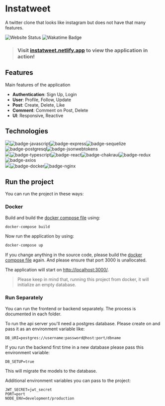 # Instatweet

A twitter clone that looks like instagram but does not have that many features.

![Website Status](https://img.shields.io/website?down_color=red&down_message=down&up_color=green&up_message=up&url=https%3A%2F%2Finstatweet.netlify.app%2F)
![Wakatime Badge](https://wakatime.com/badge/github/KhanShaheb34/Instatweet.svg)

> ### Visit [instatweet.netlify.app](https://instatweet.netlify.app/) to view the application in action!

## Features

Main features of the application

- **Authentication**: Sign Up, Login
- **User**: Profile, Follow, Update
- **Post**: Create, Delete, Like
- **Comment**: Comment on Post, Delete
- **UI**: Responsive, Reactive

## Technologies

<img src="https://img.shields.io/badge/Backend-3F3F3F?style=for-the-badge&logo=plex&logoColor=FFFFFF">![badge-javascript](https://img.shields.io/badge/javascript-211e1b?style=for-the-badge&logo=javascript&logoColor=22C4E1&labelColor=211e1b)![badge-express](https://img.shields.io/badge/expressJS-211e1b?style=for-the-badge&logo=express&logoColor=22C4E1&labelColor=211e1b)![badge-sequelize](https://img.shields.io/badge/sequelize-211e1b?style=for-the-badge&logo=sequelize&logoColor=22C4E1&labelColor=211e1b)![badge-postgresql](https://img.shields.io/badge/postgresql-211e1b?style=for-the-badge&logo=postgresql&logoColor=22C4E1&labelColor=211e1b)![badge-jsonwebtokens](https://img.shields.io/badge/JWT-211e1b?style=for-the-badge&logo=jsonwebtokens&logoColor=22C4E1&labelColor=211e1b)<br />
<img src="https://img.shields.io/badge/Frontend-3F3F3F?style=for-the-badge&logo=plex&logoColor=FFFFFF">![badge-typescript](https://img.shields.io/badge/typescript-211e1b?style=for-the-badge&logo=typescript&logoColor=22C4E1&labelColor=211e1b)![badge-react](https://img.shields.io/badge/reactJS-211e1b?style=for-the-badge&logo=react&logoColor=22C4E1&labelColor=211e1b)![badge-chakraui](https://img.shields.io/badge/chakraui-211e1b?style=for-the-badge&logo=chakraui&logoColor=22C4E1&labelColor=211e1b)![badge-redux](https://img.shields.io/badge/redux-211e1b?style=for-the-badge&logo=redux&logoColor=22C4E1&labelColor=211e1b)![badge-axios](https://img.shields.io/badge/axios-211e1b?style=for-the-badge&logo=andela&logoColor=22C4E1&labelColor=211e1b)<br />
<img src="https://img.shields.io/badge/Devops-3F3F3F?style=for-the-badge&logo=plex&logoColor=FFFFFF">![badge-docker](https://img.shields.io/badge/docker-211e1b?style=for-the-badge&logo=docker&logoColor=22C4E1&labelColor=211e1b)![badge-nginx](https://img.shields.io/badge/nginx-211e1b?style=for-the-badge&logo=nginx&logoColor=22C4E1&labelColor=211e1b)

## Run the project

You can run the project in these ways:

### Docker

Build and build the [docker compose file](docker-compose.yml) using:

```sh
docker-compose build
```

Now run the application by using:

```sh
docker-compose up
```

If you change anything in the source code, please build the [docker compose file](docker-compose.yml) again. And please ensure that port 3000 is unallocated.

The application will start on [http://localhost:3000/](http://localhost:3000/).

> Please keep in mind that, running this project from docker, it will initialize an empty database.

### Run Separately

You can run the frontend or backend separately. The process is documented in each folder.

To run the api server you'll need a postgres database. Please create on and pass it as an environment variable like:

```env
DB_URI=postgres://username:password@host:port/dbname
```

If you run the backend first time in a new database please pass this environment variable:

```env
DB_SETUP=true
```

This will migrate the models to the database.

Additional environment variables you can pass to the project:

```env
JWT_SECRET=jwt_secret
PORT=port
NODE_ENV=development/production
```
